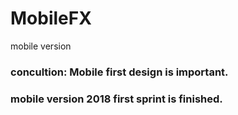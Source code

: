 # MobileFX
mobile version
### concultion: Mobile first design is important.
### mobile version 2018 first sprint is finished.
